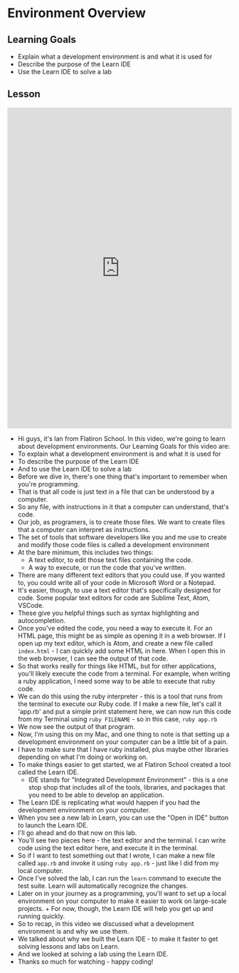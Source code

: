 # Environment Overview

## Learning Goals

+ Explain what a development environment is and what it is used for
+ Describe the purpose of the Learn IDE
+ Use the Learn IDE to solve a lab

## Lesson

<iframe width="100%" height="720" src="https://www.youtube.com/embed/-5Iz6JnsUzM?rel=0&showinfo=0" frameborder="0" allowfullscreen></iframe>

+ Hi guys, it's Ian from Flatiron School. In this video, we're going to learn about development environments. Our Learning Goals for this video are:
+ To explain what a development environment is and what it is used for
+ To describe the purpose of the Learn IDE
+ And to use the Learn IDE to solve a lab
+ Before we dive in, there's one thing that's important to remember when you're programming.
+ That is that all code is just text in a file that can be understood by a computer.
+ So any file, with instructions in it that a computer can understand, that's code.
+ Our job, as programers, is to create those files. We want to create files that  a computer can interpret as instructions.
+ The set of tools that software developers like you and me use to create and modify those code files is called a development environment
+ At the bare minimum, this includes two things:
  + A text editor, to edit those text files containing the code.
  + A way to execute, or run the code that you've written.
+ There are many different text editors that you could use. If you wanted to, you could write all of your code in Microsoft Word or a Notepad.
+ It's easier, though, to use a text editor that's specifically designed for code. Some popular text editors for code are Sublime Text, Atom, VSCode.
+ These give you helpful things such as syntax highlighting and autocompletion.
+ Once you've edited the code, you need a way to execute it. For an HTML page, this might be as simple as opening it in a web browser. If I open up my text editor, which is Atom, and create a new file called `index.html` - I can quickly add some HTML in here. When I open this in the web browser, I can see the output of that code.
+ So that works really for things like HTML, but for other applications, you'll likely execute the code from a terminal. For example, when writing a ruby application, I need some way to be able to execute that ruby code.
+ We can do this using the ruby interpreter - this is a tool that runs from the terminal to execute our Ruby code. If I make a new file, let's call it 'app.rb' and put a simple print statement here, we can now run this code from my Terminal using `ruby FILENAME` - so in this case, `ruby app.rb`
+ We now see the output of that program.
+ Now, I'm using this on my Mac, and one thing to note is that setting up a development environment on your computer can be a little bit of a pain.
+ I have to make sure that I have ruby installed, plus maybe other libraries depending on what I'm doing or working on.
+ To make things easier to get started, we at Flatiron School created a tool called the Learn IDE.
  + IDE stands for "Integrated Development Environment" - this is a one stop shop that includes all of the tools, libraries, and packages that you need to be able to develop an application.
+ The Learn IDE is replicating what would happen if you had the development environment on your computer.
+ When you see a new lab in Learn, you can use the "Open in IDE" button to launch the Learn IDE.
+ I'll go ahead and do that now on this lab.
+ You'll see two pieces here - the text editor and the terminal. I can write code using the text editor here, and execute it in the terminal.
+ So if I want to test something out that I wrote, I can make a new file called `app.rb` and invoke it using `ruby app.rb` - just like I did from my local computer.
+ Once I've solved the lab, I can run the `learn` command to execute the test suite. Learn will automatically recognize the changes.
+ Later on in your journey as a programming, you'll want to set up a local environment on your computer to make it easier to work on large-scale projects. + For now, though, the Learn IDE will help you get up and running quickly.
+ So to recap, in this video we discussed what a development environment is and why we use them.
+ We talked about why we built the Learn IDE - to make it faster to get solving lessons and labs on Learn.
+ And we looked at solving a lab using the Learn IDE.
+ Thanks so much for watching - happy coding!
